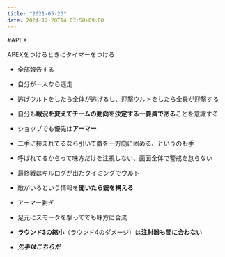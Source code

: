 ```yaml
---
title: "2021-05-23"
date: 2024-12-20T14:03:50+09:00
---
```

#APEX

APEXをつけるときにタイマーをつける

- 全部報告する
- 自分が一人なら逃走

- 逃げウルトをしたら全体が逃げるし、迎撃ウルトをしたら全員が迎撃する
- 自分も**戦況を変えてチームの動向を決定する一要員である**ことを意識する

- ショップでも優先は**アーマー**
- 二手に挟まれてるなら引いて敵を一方向に固める、というのも手

- 呼ばれてるからって味方だけを注視しない、画面全体で警戒を怠らない
- 最終戦はキルログが出たタイミングでウルト

- 敵がいるという情報を**聞いたら銃を構える**
- アーマー剥ぎ
- 足元にスモークを撃ってでも味方に合流

- **ラウンド3の縮小**（ラウンド4のダメージ）は**注射器も間に合わない**

- ***先手はこちらだ***

